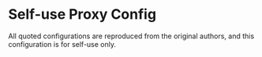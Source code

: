 # Self-use Proxy Config
All quoted configurations are reproduced from the original authors, and this configuration is for self-use only.
